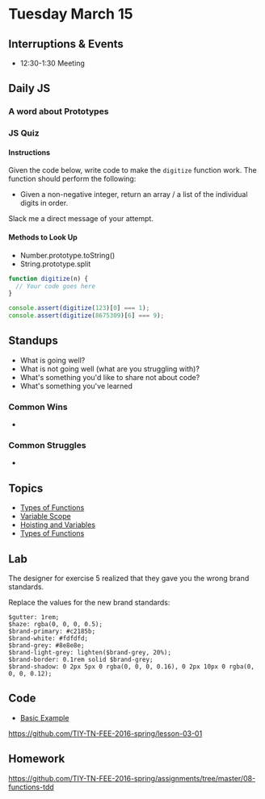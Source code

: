 # Tuesday March 15

## Interruptions & Events

* 12:30-1:30 Meeting

## Daily JS

### A word about Prototypes

### JS Quiz

#### Instructions

Given the code below, write code to make the `digitize` function work.
The function should perform the following:

* Given a non-negative integer, return an array / a list of the individual digits in order.

Slack me a direct message of your attempt.

#### Methods to Look Up

* Number.prototype.toString()
* String.prototype.split

```js
function digitize(n) {
  // Your code goes here
}

console.assert(digitize(123)[0] === 1);
console.assert(digitize(8675309)[6] === 9);
```

## Standups

* What is going well?
* What is not going well (what are you struggling with)?
* What's something you'd like to share not about code?
* What's something you've learned

### Common Wins

*

### Common Struggles

*

## Topics

- [Types of Functions](function-types.html)
- [Variable Scope](scope.html)
- [Hoisting and Variables](hoisting.html)
- [Types of Functions](function-types.html)

## Lab

The designer for exercise 5 realized that they gave you the wrong brand standards.

Replace the values for the new brand standards:

```
$gutter: 1rem;
$haze: rgba(0, 0, 0, 0.5);
$brand-primary: #c2185b;
$brand-white: #fdfdfd;
$brand-grey: #8e8e8e;
$brand-light-grey: lighten($brand-grey, 20%);
$brand-border: 0.1rem solid $brand-grey;
$brand-shadow: 0 2px 5px 0 rgba(0, 0, 0, 0.16), 0 2px 10px 0 rgba(0, 0, 0, 0.12);
```

## Code

- [Basic Example](example.html)

https://github.com/TIY-TN-FEE-2016-spring/lesson-03-01

## Homework

https://github.com/TIY-TN-FEE-2016-spring/assignments/tree/master/08-functions-tdd
